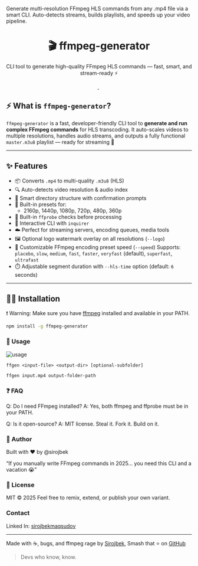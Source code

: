 Generate multi-resolution FFmpeg HLS commands from any .mp4 file via a smart CLI. Auto-detects streams, builds playlists, and speeds up your video pipeline.

<h1 align="center">🎬 ffmpeg-generator</h1>
<p align="center">CLI tool to generate high-quality FFmpeg HLS commands — fast, smart, and stream-ready ⚡</p>

<p align="center">
  <a href="https://www.npmjs.com/package/ffmpeg-generator">
    <img src="https://img.shields.io/npm/v/ffmpeg-generator?color=blue" alt=""/>
  </a>
  <img src="https://img.shields.io/npm/dw/ffmpeg-generator?color=green" alt=""/>
  <img src="https://img.shields.io/badge/ffmpeg-powered-ff0000?logo=ffmpeg&logoColor=white" alt=""/>
</p>

## ⚡ What is `ffmpeg-generator`?

`ffmpeg-generator` is a fast, developer-friendly CLI tool to **generate and run complex FFmpeg commands** for HLS transcoding. It auto-scales videos to multiple resolutions, handles audio streams, and outputs a fully functional `master.m3u8` playlist — ready for streaming 🚀

---

## ✨ Features

- 📦 Converts `.mp4` to multi-quality `.m3u8` (HLS)
- 🔍 Auto-detects video resolution & audio index
- 📂 Smart directory structure with confirmation prompts
- 🧠 Built-in presets for:
  - 2160p, 1440p, 1080p, 720p, 480p, 360p
- 🧪 Built-in `ffprobe` checks before processing
- 💬 Interactive CLI with `inquirer`
- ☁️ Perfect for streaming servers, encoding queues, media tools
- 🖼️ Optional logo watermark overlay on all resolutions (`--logo`)
- 🚀 Customizable FFmpeg encoding preset speed (`--speed`)
  Supports: `placebo`, `slow`, `medium`, `fast`, `faster`, `veryfast` (default), `superfast`, `ultrafast`
- ⏱️ Adjustable segment duration with `--hls-time` option (default: `6` seconds)
---

## 🧑‍💻 Installation

❗ Warning: Make sure you have [ffmpeg](https://ffmpeg.org/) installed and available in your PATH.

```bash
npm install -g ffmpeg-generator
```

### 🚀 Usage

![usage](https://files.catbox.moe/t1m336.gif)

```
ffgen <input-file> <output-dir> [optional-subfolder]
```

```bash
ffgen input.mp4 output-folder-path
```

### ❓ FAQ

Q: Do I need FFmpeg installed?
A: Yes, both ffmpeg and ffprobe must be in your PATH.

Q: Is it open-source?
A: MIT license. Steal it. Fork it. Build on it.

### 🧠 Author

Built with ❤️ by @sirojbek

“If you manually write FFmpeg commands in 2025…
you need this CLI and a vacation 😭”

### 📜 License

MIT © 2025
Feel free to remix, extend, or publish your own variant.

### Contact
Linked In: [sirojbekmaqsudov](https://www.linkedin.com/in/sirojbek/)  

---
Made with ☕, bugs, and ffmpeg rage by [Sirojbek](https://github.com/sirojbek), Smash that ⭐ on [GitHub](https://github.com/SirojbekMaqsudov/ffmpeg-generator)

> Devs who know, know.